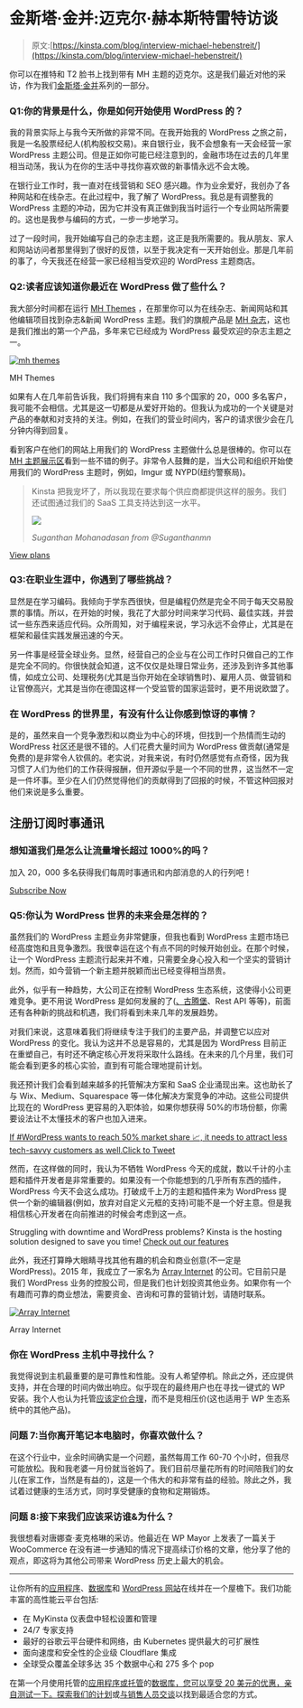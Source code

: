 # 金斯塔·金并:迈克尔·赫本斯特雷特访谈

> 原文:[https://kinsta.com/blog/interview-michael-hebenstreit/](https://kinsta.com/blog/interview-michael-hebenstreit/)

你可以在推特和 T2 脸书上找到带有 MH 主题的迈克尔。这是我们最近对他的采访，作为我们[金斯塔·金并](https://kinsta.com/?post_type=post&s=kingpin)系列的一部分。

### Q1:你的背景是什么，你是如何开始使用 WordPress 的？

我的背景实际上与我今天所做的非常不同。在我开始我的 WordPress 之旅之前，我是一名股票经纪人(机构股权交易)。来自银行业，我不会想象有一天会经营一家 WordPress 主题公司。但是正如你可能已经注意到的，金融市场在过去的几年里相当动荡，我认为在你的生活中寻找你喜欢做的新事情永远不会太晚。

在银行业工作时，我一直对在线营销和 SEO 感兴趣。作为业余爱好，我创办了各种网站和在线杂志。在此过程中，我了解了 WordPress。我总是有调整我的 WordPress 主题的冲动，因为它并没有真正做到我当时运行一个专业网站所需要的。这也是我参与编码的方式，一步一步地学习。

过了一段时间，我开始编写自己的杂志主题，这正是我所需要的。我从朋友、家人和网站访问者那里得到了很好的反馈，以至于我决定有一天开始创业。那是几年前的事了，今天我还在经营一家已经相当受欢迎的 WordPress 主题商店。

### Q2:读者应该知道你最近在 WordPress 做了些什么？

我大部分时间都在运行 [MH Themes](https://www.mhthemes.com/) ，在那里你可以为在线杂志、新闻网站和其他编辑项目找到杂志&新闻 WordPress 主题。我们的旗舰产品是 [MH 杂志](https://www.mhthemes.com/themes/mh/magazine/)，这也是我们推出的第一个产品，多年来它已经成为 WordPress 最受欢迎的杂志主题之一。

[![mh themes](img/5488c7c4aa646b858a7cfba53108d4cb.png)](https://www.mhthemes.com/)

MH Themes



如果有人在几年前告诉我，我们将拥有来自 110 多个国家的 20，000 多名客户，我可能不会相信。尤其是这一切都是从爱好开始的。但我认为成功的一个关键是对产品的奉献和对支持的关注。例如，在我们的营业时间内，客户的请求很少会在几分钟内得到回复。

看到客户在他们的网站上用我们的 WordPress 主题做什么总是很棒的。你可以在 [MH 主题展示区](https://www.mhthemes.com/themes/showcase/)看到一些不错的例子。非常令人鼓舞的是，当大公司和组织开始使用我们的 WordPress 主题时，例如，Imgur 或 NYPD(纽约警察局)。





> Kinsta 把我宠坏了，所以我现在要求每个供应商都提供这样的服务。我们还试图通过我们的 SaaS 工具支持达到这一水平。
> 
> <footer class="wp-block-kinsta-client-quote__footer">
> 
> ![](img/60f15faa5735bd2437bf9dada5ee9192.png)
> 
> <cite class="wp-block-kinsta-client-quote__cite">Suganthan Mohanadasan from @Suganthanmn</cite></footer>

[View plans](https://kinsta.com/plans/)

### Q3:在职业生涯中，你遇到了哪些挑战？

显然是在学习编码。我倾向于学东西很快，但是编程仍然是完全不同于每天交易股票的事情。所以，在开始的时候，我花了大部分时间来学习代码、最佳实践，并尝试一些东西来适应代码。众所周知，对于编程来说，学习永远不会停止，尤其是在框架和最佳实践发展迅速的今天。

另一件事是经营全球业务。显然，经营自己的企业与在公司工作时只做自己的工作是完全不同的。你很快就会知道，这不仅仅是处理日常业务，还涉及到许多其他事情，如成立公司、处理税务(尤其是当你开始在全球销售时)、雇用人员、做营销和让官僚高兴，尤其是当你在德国这样一个受监管的国家运营时，更不用说欧盟了。

### 在 WordPress 的世界里，有没有什么让你感到惊讶的事情？

是的，虽然来自一个竞争激烈和以商业为中心的环境，但找到一个热情而生动的 WordPress 社区还是很不错的。人们花费大量时间为 WordPress 做贡献(通常是免费的)是非常令人钦佩的。老实说，对我来说，有时仍然感觉有点奇怪，因为我习惯了人们为他们的工作获得报酬，但开源似乎是一个不同的世界，这当然不一定是一件坏事。至少在人们仍然觉得他们的贡献得到了回报的时候，不管这种回报对他们来说是多么重要。

 ## 注册订阅时事通讯



### 想知道我们是怎么让流量增长超过 1000%的吗？

加入 20，000 多名获得我们每周时事通讯和内部消息的人的行列吧！

[Subscribe Now](#newsletter)

### Q5:你认为 WordPress 世界的未来会是怎样的？

虽然我们的 WordPress 主题业务非常健康，但我也看到 WordPress 主题市场已经高度饱和且竞争激烈。我很幸运在这个有点不同的时候开始创业。在那个时候，让一个 WordPress 主题流行起来并不难，只需要全身心投入和一个坚实的营销计划。然而，如今营销一个新主题并脱颖而出已经变得相当昂贵。

此外，似乎有一种趋势，大公司正在控制 WordPress 生态系统，这使得小公司更难竞争。更不用说 WordPress 是如何发展的了([、古腾堡](https://kinsta.com/blog/gutenberg-wordpress-editor/)、Rest API 等等)，前面还有各种新的挑战和机遇，我们将看到未来几年的发展趋势。

对我们来说，这意味着我们将继续专注于我们的主要产品，并调整它以应对 WordPress 的变化。我认为这并不总是容易的，尤其是因为 WordPress 目前正在重塑自己，有时还不确定核心开发将采取什么路线。在未来的几个月里，我们可能会看到更多的核心实验，直到有可能合理地提前计划。

我还预计我们会看到越来越多的托管解决方案和 SaaS 企业涌现出来。这也助长了与 Wix、Medium、Squarespace 等一体化解决方案竞争的冲动。这些公司提供比现在的 WordPress 更容易的入职体验，如果你想获得 50%的市场份额，你需要设法让不太懂技术的客户也加入进来。

[If #WordPress wants to reach 50% market share 📈, it needs to attract less tech-savvy customers as well.Click to Tweet](https://twitter.com/intent/tweet?url=https%3A%2F%2Fkinsta.com%2Fblog%2Finterview-michael-hebenstreit%2F&via=kinsta&text=If+%23WordPress+wants+to+reach+50%25+market+share+%F0%9F%93%88%2C+it+needs+to+attract+less+tech-savvy+customers+as+well.)

然而，在这样做的同时，我认为不牺牲 WordPress 今天的成就，数以千计的小主题和插件开发者是非常重要的。如果没有一个你能想到的几乎所有东西的插件，WordPress 今天不会这么成功。打破成千上万的主题和插件来为 WordPress 提供一个新的编辑器(例如，放弃对自定义元框的支持)可能不是一个好主意。但是我相信核心开发者在向前推进的时候会考虑到这一点。

Struggling with downtime and WordPress problems? Kinsta is the hosting solution designed to save you time! [Check out our features](https://kinsta.com/features/)

此外，我还打算睁大眼睛寻找其他有趣的机会和商业创意(不一定是 WordPress)。2015 年，我成立了一家名为 [Array Internet](https://arrayinternet.com/) 的公司。它目前只是我们 WordPress 业务的控股公司，但是我们也计划投资其他业务。如果你有一个有趣而可靠的商业想法，需要资金、咨询和可靠的营销计划，请随时联系。

[![Array Internet](img/5d452c63c7786317e7de74b269d556cb.png)](https://arrayinternet.com/)

Array Internet



### 你在 WordPress 主机中寻找什么？

我觉得说到主机最重要的是可靠性和性能。没有人希望停机。除此之外，还应提供支持，并在合理的时间内做出响应。似乎现在的最终用户也在寻找一键式的 WP 安装。我个人也认为托管[应该定价合理](https://kinsta.com/blog/how-to-price-a-product-wordpress/)，而不是竞相压价(这也适用于 WP 生态系统中的其他产品)。

### 问题 7:当你离开笔记本电脑时，你喜欢做什么？

在这个行业中，业余时间确实是一个问题，虽然每周工作 60-70 个小时，但我尽可能放松。我和我老婆一月份就当爸妈了。我们目前尽量花所有的时间陪我们的女儿(在家工作，当然是有益的)，这是一个伟大的和非常有益的经验。除此之外，我试着过健康的生活方式，同时享受健康的食物和定期锻炼。

### 问题 8:接下来我们应该采访谁&为什么？

我很想看对唐娜查·麦克格琳的采访。他最近在 WP Mayor 上发表了一篇关于 WooCommerce 在没有进一步通知的情况下提高续订价格的文章，他分享了他的观点，即这将为其他公司带来 WordPress 历史上最大的机会。

* * *

让你所有的[应用程序](https://kinsta.com/application-hosting/)、[数据库](https://kinsta.com/database-hosting/)和 [WordPress 网站](https://kinsta.com/wordpress-hosting/)在线并在一个屋檐下。我们功能丰富的高性能云平台包括:

*   在 MyKinsta 仪表盘中轻松设置和管理
*   24/7 专家支持
*   最好的谷歌云平台硬件和网络，由 Kubernetes 提供最大的可扩展性
*   面向速度和安全性的企业级 Cloudflare 集成
*   全球受众覆盖全球多达 35 个数据中心和 275 多个 pop

在第一个月使用托管的[应用程序或托管](https://kinsta.com/application-hosting/)的[数据库，您可以享受 20 美元的优惠，亲自测试一下。探索我们的](https://kinsta.com/database-hosting/)[计划](https://kinsta.com/plans/)或[与销售人员交谈](https://kinsta.com/contact-us/)以找到最适合您的方式。